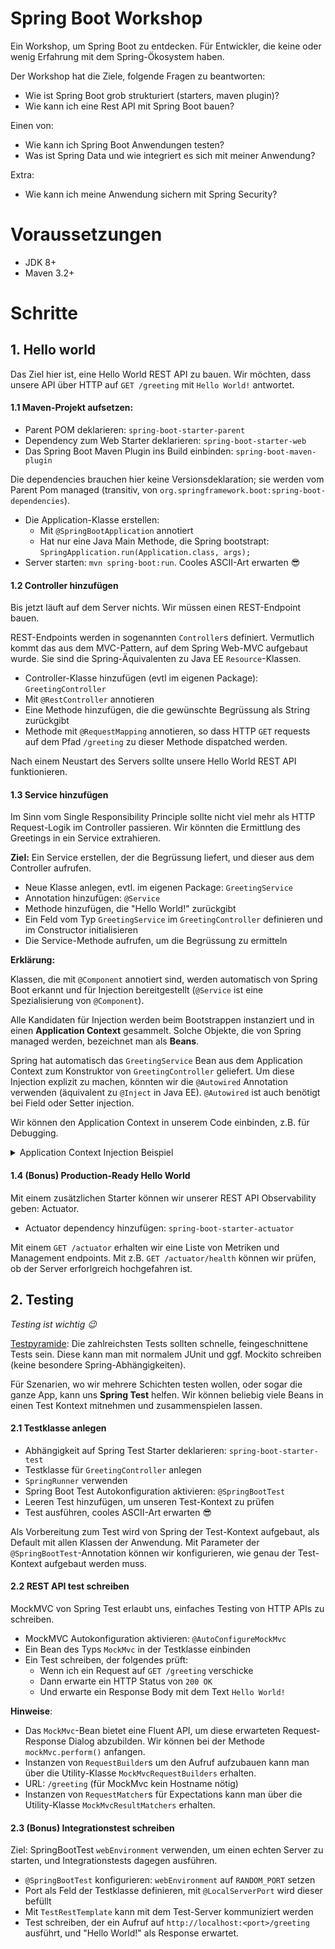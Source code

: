 # Spring Boot Workshop

Ein Workshop, um Spring Boot zu entdecken. Für Entwickler, die keine oder wenig Erfahrung mit dem Spring-Ökosystem haben.

Der Workshop hat die Ziele, folgende Fragen zu beantworten:

- Wie ist Spring Boot grob strukturiert (starters, maven plugin)?
- Wie kann ich eine Rest API mit Spring Boot bauen?

Einen von:
- Wie kann ich Spring Boot Anwendungen testen?
- Was ist Spring Data und wie integriert es sich mit meiner Anwendung?

Extra:
- Wie kann ich meine Anwendung sichern mit Spring Security?

# Voraussetzungen

- JDK 8+
- Maven 3.2+

# Schritte

## 1. Hello world

Das Ziel hier ist, eine Hello World REST API zu bauen. Wir möchten, dass unsere API über HTTP auf `GET /greeting` mit `Hello World!` antwortet.

#### 1.1 Maven-Projekt aufsetzen:

- Parent POM deklarieren: `spring-boot-starter-parent`
- Dependency zum Web Starter deklarieren: `spring-boot-starter-web`
- Das Spring Boot Maven Plugin ins Build einbinden: `spring-boot-maven-plugin`

Die dependencies brauchen hier keine Versionsdeklaration; sie werden vom Parent Pom managed (transitiv, von `org.springframework.boot:spring-boot-dependencies`).

- Die Application-Klasse erstellen:
  - Mit `@SpringBootApplication` annotiert
  - Hat nur eine Java Main Methode, die Spring bootstrapt: `SpringApplication.run(Application.class, args);` 
- Server starten: `mvn spring-boot:run`. Cooles ASCII-Art erwarten 😎

#### 1.2 Controller hinzufügen

Bis jetzt läuft auf dem Server nichts. Wir müssen einen REST-Endpoint bauen.

REST-Endpoints werden in sogenannten `Controller`s definiert. Vermutlich kommt das aus dem MVC-Pattern, auf dem Spring Web-MVC aufgebaut wurde. Sie sind die Spring-Äquivalenten zu Java EE `Resource`-Klassen.

- Controller-Klasse hinzufügen (evtl im eigenen Package): `GreetingController`
- Mit `@RestController` annotieren
- Eine Methode hinzufügen, die die gewünschte Begrüssung als String zurückgibt
- Methode mit `@RequestMapping` annotieren, so dass HTTP `GET` requests auf dem Pfad `/greeting` zu dieser Methode dispatched werden.

Nach einem Neustart des Servers sollte unsere Hello World REST API funktionieren.

#### 1.3 Service hinzufügen

Im Sinn vom Single Responsibility Principle sollte nicht viel mehr als HTTP Request-Logik im Controller passieren. Wir könnten die Ermittlung des Greetings in ein Service extrahieren.

**Ziel:** Ein Service erstellen, der die Begrüssung liefert, und dieser aus dem Controller aufrufen.

- Neue Klasse anlegen, evtl. im eigenen Package: `GreetingService`
- Annotation hinzufügen: `@Service`
- Methode hinzufügen, die "Hello World!" zurückgibt
- Ein Feld vom Typ `GreetingService` im `GreetingController` definieren und im Constructor initialisieren
- Die Service-Methode aufrufen, um die Begrüssung zu ermitteln

**Erklärung:**

Klassen, die mit `@Component` annotiert sind, werden automatisch von Spring Boot erkannt und für Injection bereitgestellt (`@Service` ist eine Spezialisierung von `@Component`).

Alle Kandidaten für Injection werden beim Bootstrappen instanziert und in einen **Application Context** gesammelt. Solche Objekte, die von Spring managed werden, bezeichnet man als **Beans**.

Spring hat automatisch das `GreetingService` Bean aus dem Application Context zum Konstruktor von `GreetingController` geliefert. Um diese Injection explizit zu machen, könnten wir die `@Autowired` Annotation verwenden (äquivalent zu `@Inject` in Java EE). `@Autowired` ist auch benötigt bei Field oder Setter injection. 

Wir können den Application Context in unserem Code einbinden, z.B. für Debugging.

<details>
    <summary>Application Context Injection Beispiel</summary>
    
```java
import org.springframework.context.ApplicationContext;

// Feld wird im Konstruktor injected
private final ApplicationContext context;

// In einer Methode: die Namen aller Beans ausgeben, die sich im Kontext befinden
Arrays.stream(context.getBeanDefinitionNames())
        .sorted()
        .forEach(System.out::println);
```
</details>


#### 1.4 (Bonus) Production-Ready Hello World

Mit einem zusätzlichen Starter können wir unserer REST API Observability geben: Actuator.

- Actuator dependency hinzufügen: `spring-boot-starter-actuator`

Mit einem `GET /actuator` erhalten wir eine Liste von Metriken und Management endpoints. Mit z.B. `GET /actuator/health` können wir prüfen, ob der Server erforlgreich hochgefahren ist.

## 2. Testing

*Testing ist wichtig 😉*

[Testpyramide](https://martinfowler.com/bliki/TestPyramid.html): Die zahlreichsten Tests sollten schnelle, feingeschnittene Tests sein. Diese kann man mit normalem JUnit und ggf. Mockito schreiben (keine besondere Spring-Abhängigkeiten).

Für Szenarien, wo wir mehrere Schichten testen wollen, oder sogar die ganze App, kann uns **Spring Test** helfen. Wir können beliebig viele Beans in einen Test Kontext mitnehmen und zusammenspielen lassen.

#### 2.1 Testklasse anlegen

- Abhängigkeit auf Spring Test Starter deklarieren: `spring-boot-starter-test`
- Testklasse für `GreetingController` anlegen
- `SpringRunner` verwenden
- Spring Boot Test Autokonfiguration aktivieren: `@SpringBootTest`
- Leeren Test hinzufügen, um unseren Test-Kontext zu prüfen
- Test ausführen, cooles ASCII-Art erwarten 😎 

Als Vorbereitung zum Test wird von Spring der Test-Kontext aufgebaut, als Default mit allen Klassen der Anwendung. Mit Parameter der `@SpringBootTest`-Annotation können wir konfigurieren, wie genau der Test-Kontext aufgebaut werden muss.

#### 2.2 REST API test schreiben

MockMVC von Spring Test erlaubt uns, einfaches Testing von HTTP APIs zu schreiben.

- MockMVC Autokonfiguration aktivieren: `@AutoConfigureMockMvc`
- Ein Bean des Typs `MockMvc` in der Testklasse einbinden
- Ein Test schreiben, der folgendes prüft:
  - Wenn ich ein Request auf `GET /greeting` verschicke
  - Dann erwarte ein HTTP Status von `200 OK`
  - Und erwarte ein Response Body mit dem Text `Hello World!`
 
**Hinweise**:

- Das `MockMvc`-Bean bietet eine Fluent API, um diese erwarteten Request-Response Dialog abzubilden. Wir können bei der Methode `mockMvc.perform()` anfangen.
- Instanzen von `RequestBuilder`s um den Aufruf aufzubauen kann man über die Utility-Klasse `MockMvcRequestBuilders` erhalten.
- URL: `/greeting` (für MockMvc kein Hostname nötig)
- Instanzen von `RequestMatcher`s für Expectations kann man über die Utility-Klasse `MockMvcResultMatchers` erhalten.

#### 2.3 (Bonus) Integrationstest schreiben

Ziel: SpringBootTest `webEnvironment` verwenden, um einen echten Server zu starten, und Integrationstests dagegen ausführen.

- `@SpringBootTest` konfigurieren: `webEnvironment` auf `RANDOM_PORT` setzen
- Port als Feld der Testklasse definieren, mit `@LocalServerPort` wird dieser befüllt
- Mit `TestRestTemplate` kann mit dem Test-Server kommuniziert werden
- Test schreiben, der ein Aufruf auf `http://localhost:<port>/greeting` ausführt, und "Hello World!" als Response erwartet.

